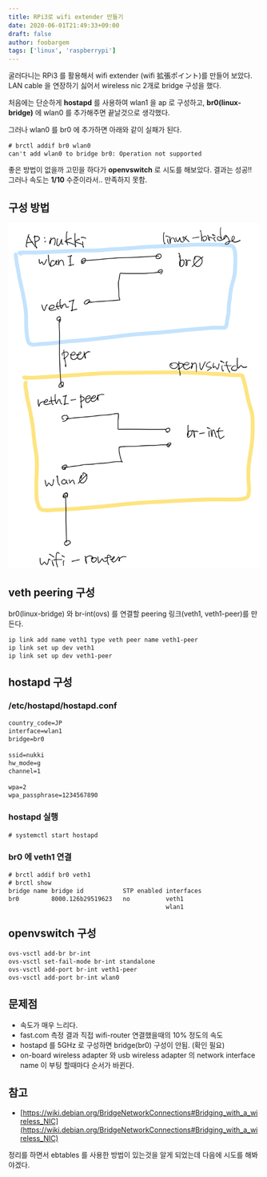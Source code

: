```yaml
---
title: RPi3로 wifi extender 만들기
date: 2020-06-01T21:49:33+09:00
draft: false
author: foobargem
tags: ['linux', 'raspberrypi']
---
```


굴러다니는 RPi3 를 활용해서 wifi extender (wifi 拡張ポイント)를 만들어 보았다.
LAN cable 을 연장하기 싫어서 wireless nic 2개로 bridge 구성을 했다.

처음에는 단순하게 **hostapd** 를 사용하여 wlan1 을 ap 로 구성하고,
**br0(linux-bridge)** 에 wlan0 를 추가해주면 끝날것으로 생각했다.

그러나 wlan0 를 br0 에 추가하면 아래와 같이 실패가 된다.

```
# brctl addif br0 wlan0
can't add wlan0 to bridge br0: Operation not supported
```

좋은 방법이 없을까 고민을 하다가 **openvswitch** 로 시도를 해보았다.
결과는 성공!! 그러나 속도는 **1/10** 수준이라서.. 만족하지 못함.


## 구성 방법

![network flow](/images/2020/06/wireless_bridge_flow.png)

## veth peering 구성

br0(linux-bridge) 와 br-int(ovs) 를 연결할 peering 링크(veth1, veth1-peer)를 만든다.

```
ip link add name veth1 type veth peer name veth1-peer
ip link set up dev veth1
ip link set up dev veth1-peer
```

## hostapd 구성

### /etc/hostapd/hostapd.conf

```
country_code=JP
interface=wlan1
bridge=br0

ssid=nukki
hw_mode=g
channel=1

wpa=2
wpa_passphrase=1234567890
```

### hostapd 실행

```
# systemctl start hostapd
```


### br0 에 veth1 연결

```
# brctl addif br0 veth1
# brctl show
bridge name bridge id           STP enabled interfaces
br0         8000.126b29519623   no          veth1
                                            wlan1
```

## openvswitch 구성

```
ovs-vsctl add-br br-int
ovs-vsctl set-fail-mode br-int standalone
ovs-vsctl add-port br-int veth1-peer
ovs-vsctl add-port br-int wlan0
```

## 문제점

* 속도가 매우 느리다.
* fast.com 측정 결과 직접 wifi-router 연결했을때의 10% 정도의 속도
* hostapd 를 5GHz 로 구성하면 bridge(br0) 구성이 안됨. (확인 필요)
* on-board wireless adapter 와 usb wireless adapter 의 network interface name 이 부팅 할때마다 순서가 바뀐다.

## 참고

* [https://wiki.debian.org/BridgeNetworkConnections#Bridging_with_a_wireless_NIC](https://wiki.debian.org/BridgeNetworkConnections#Bridging_with_a_wireless_NIC)


정리를 하면서 ebtables 를 사용한 방법이 있는것을 알게 되었는데
다음에 시도를 해봐야겠다.
